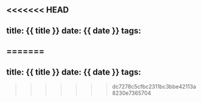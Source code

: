 <<<<<<< HEAD
---
title: {{ title }}
date: {{ date }}
tags:
---
=======
---
title: {{ title }}
date: {{ date }}
tags:
---
>>>>>>> dc7278c5cfbc2311bc3bbe42113a8230e7365704
